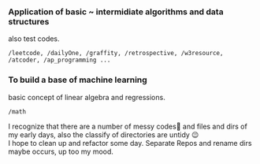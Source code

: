 ### Application of basic ~ intermidiate algorithms and data structures
also test codes.<br>
```
/leetcode, /dailyOne, /graffity, /retrospective, /w3resource, /atcoder, /ap_programming ...
```
### To build a base of machine learning
basic concept of linear algebra and regressions.<br>
```
/math
```

I recognize that there are a number of messy codes🐊 and files and dirs of my early days, also the classify of directories are untidy 😉<br>
I hope to clean up and refactor some day. Separate Repos and rename dirs maybe occurs, up too my mood.
